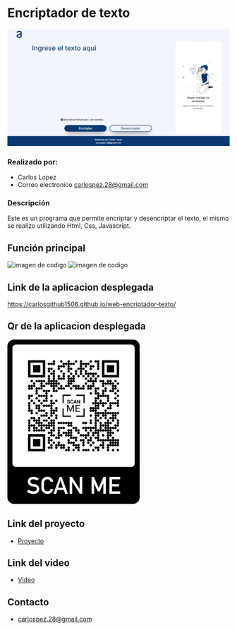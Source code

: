 # Encriptador de texto


![Imagen de la web](img_md/web.png)

### Realizado por:
- Carlos Lopez 
- Correo electronico carlospez.28@gmail.com

### Descripción
Este es un programa que permite encriptar y desencriptar el texto, el mismo se realizo utilizando Html, Css, Javascript.

## Función principal


![imagen de codigo](Image_md/img_menu.png)
![imagen de codigo](Image_md/funcion_menu_cel.png)

## Link de la aplicacion desplegada
https://carlosgithub1506.github.io/web-encriptador-texto/

## Qr de la aplicacion desplegada
![Qr enlace aplicacion web](img_md/QrApp.png)


## Link del proyecto
- [Proyecto](https://github.com/carlosgithub1506/web-encriptador-texto)

## Link del video
- [Video](https://github.com/carlosgithub1506/web-encriptador-texto)

## Contacto
- carlospez.28@gmail.com
